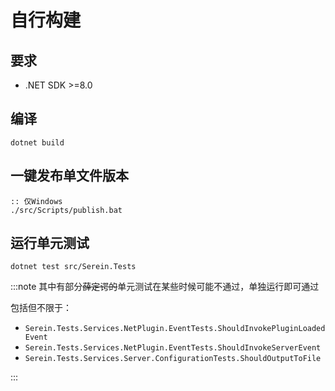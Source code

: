 # 自行构建

## 要求

- .NET SDK >=8.0

## 编译

```batch
dotnet build
```

## 一键发布单文件版本

```batch
:: 仅Windows
./src/Scripts/publish.bat
```

## 运行单元测试

```batch
dotnet test src/Serein.Tests
```

:::note
其中有部分~~薛定谔的~~单元测试在某些时候可能不通过，单独运行即可通过

包括但不限于：

- `Serein.Tests.Services.NetPlugin.EventTests.ShouldInvokePluginLoadedEvent`
- `Serein.Tests.Services.NetPlugin.EventTests.ShouldInvokeServerEvent`
- `Serein.Tests.Services.Server.ConfigurationTests.ShouldOutputToFile`

:::
